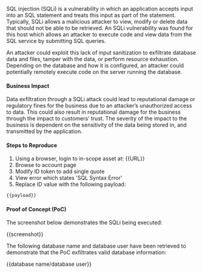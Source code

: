 SQL injection (SQLi) is a vulnerability in which an application accepts input into an SQL statement and treats this input as part of the statement. Typically, SQLi allows a malicious attacker to view, modify or delete data that should not be able to be retrieved. An SQLi vulnerability was found for this host which allows an attacker to execute code and view data from the SQL service by submitting SQL queries.

An attacker could exploit this lack of input sanitization to exfiltrate database data and files, tamper with the data, or perform resource exhaustion. Depending on the database and how it is configured, an attacker could potentially remotely execute code on the server running the database.

#### Business Impact

Data exfiltration through a SQLi attack could lead to reputational damage or regulatory fines for the business due to an attacker’s unauthorized access to data. This could also result in reputational damage for the business through the impact to customers’ trust. The severity of the impact to the business is dependent on the sensitivity of the data being stored in, and transmitted by the application.

#### Steps to Reproduce

1. Using a browser, login to in-scope asset at: {{URL}}
1. Browse to account page
1. Modify ID token to add single quote
1. View error which states 'SQL Syntax Error'
1. Replace ID value with the following payload:

```SQL
{{payload}}
```

#### Proof of Concept (PoC)

The screenshot below demonstrates the SQLi being executed:

{{screenshot}}

The following database name and database user have been retrieved to demonstrate that the PoC exfiltrates valid database information:

{{database name/database user}}
